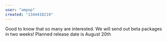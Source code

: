 ```yaml
---
user: "ampop"
created: "1344418219"
---
```


Good to know that so many are interested.
We will send out beta packages in two weeks! Planned release date is August 20th


